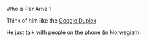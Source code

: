 Who is Per Arne ? 

Think of him like the [Google Duplex](https://ai.googleblog.com/2018/05/duplex-ai-system-for-natural-conversation.html)

He just talk with people on the phone (in Norwegian).
